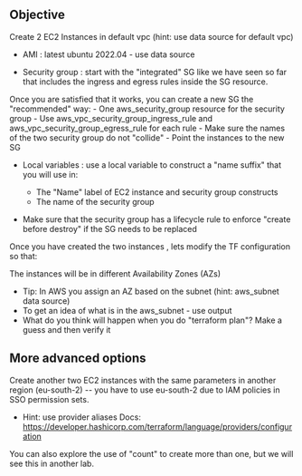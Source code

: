 ## Objective

Create 2 EC2 Instances in default vpc  (hint: use data source for default vpc)

- AMI :  latest ubuntu 2022.04  -  use data source 

- Security group : start with the "integrated" SG like we have seen so far that includes the ingress and egress rules inside the SG resource. 

Once you are satisfied that it works, you can create a new SG  the "recommended" way: 
    - One aws_security_group resource for the security group
    - Use aws_vpc_security_group_ingress_rule  and aws_vpc_security_group_egress_rule for each rule
    - Make sure the names of the two security group do not "collide"
    - Point the instances to the new SG

- Local variables :  use a local variable to construct a "name suffix" that you will use in:
    - The "Name" label of EC2 instance and security group constructs
    - The name of the security group

- Make sure that the security group has a lifecycle rule to enforce "create before destroy" if the SG needs to be replaced


Once you have created the two instances , lets modify the TF configuration so that:


The instances will be in different Availability Zones (AZs)
- Tip:  In AWS you assign an AZ based on the subnet   (hint: aws_subnet data source)
- To get an idea of what is in the aws_subnet - use output
- What do you think will happen when you do "terraform plan"? Make a guess and then verify it

## More advanced options
Create another two EC2 instances with the same parameters in another region (eu-south-2) -- you have to use eu-south-2 due to IAM policies in SSO permission sets.

- Hint:  use provider aliases
Docs: https://developer.hashicorp.com/terraform/language/providers/configuration

You can also explore the use of "count" to create more than one, but we will see this in another lab.
